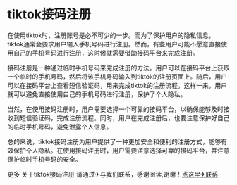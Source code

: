 # tiktok接码注册

在使用tiktok时，注册账号是必不可少的一步。而为了保护用户的隐私信息，tiktok通常会要求用户输入手机号码进行注册。然而，有些用户可能不愿意直接使用自己的手机号码进行注册，这时候就需要借助接码平台来完成注册。

接码注册是一种通过临时手机号码来完成注册的方法。用户可以在接码平台上获取一个临时的手机号码，然后将该手机号码输入到tiktok的注册页面上。随后，用户可以在接码平台上查看短信验证码，用来完成tiktok的注册流程。这样一来，用户就可以避免直接使用自己的手机号码进行注册，保护了个人隐私。

当然，在使用接码注册时，用户需要选择一个可靠的接码平台，以确保能够及时接收到短信验证码，完成注册流程。同时，用户在完成注册后，也要注意保护好自己的临时手机号码，避免泄露个人信息。

总的来说，tiktok接码注册为用户提供了一种更加安全和便利的注册方式，能够有效保护个人隐私。在使用接码注册时，用户需要注意选择可靠的接码平台，并注意保护临时手机号码的安全。

更多 关于tiktok接码注册 请通过✈与我们联系，感谢阅读,谢谢！[点这里✈联系](https://abc.k02.cc)